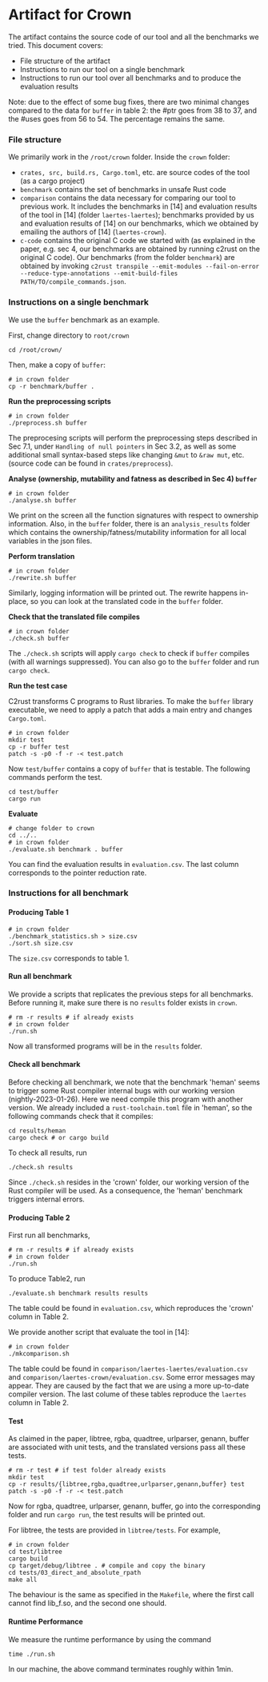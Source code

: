 # Artifact for Crown
The artifact contains the source code of our tool and all the benchmarks we tried.
This document covers:
- File structure of the artifact
- Instructions to run our tool on a single benchmark
- Instructions to run our tool over all benchmarks and to produce the evaluation results

Note: due to the effect of some bug fixes, there are two minimal changes compared to the data for `buffer` in table 2: the #ptr goes from 38 to 37, and the #uses goes from 56 to 54. The percentage remains the same.

### File structure
We primarily work in the `/root/crown` folder. Inside the `crown` folder:
- `crates, src, build.rs, Cargo.toml`, etc. are source codes of the tool (as a cargo project)
- `benchmark` contains the set of benchmarks in unsafe Rust code
- `comparison` contains the data necessary for comparing our tool to previous work. It includes the benchmarks in [14] and evaluation results of the tool in [14] (folder `laertes-laertes`); benchmarks provided by us and evaluation results of [14] on our benchmarks, which we obtained by emailing the authors of [14] (`laertes-crown`).
- `c-code` contains the original C code we started with (as explained in the paper, e.g. sec 4, our benchmarks are obtained by running c2rust on the original C code). Our benchmarks (from the folder `benchmark`) are obtained by invoking `c2rust transpile --emit-modules --fail-on-error --reduce-type-annotations --emit-build-files PATH/TO/compile_commands.json`.

### Instructions on a single benchmark
We use the `buffer` benchmark as an example.

First, change directory to `root/crown`
```shell
cd /root/crown/
```

Then, make a copy of `buffer`:
```shell
# in crown folder
cp -r benchmark/buffer .
```

__Run the preprocessing scripts__
```shell
# in crown folder
./preprocess.sh buffer
```
The preprocesing scripts will perform the preprocessing steps described in Sec 7.1, under `Handling of null pointers` in Sec 3.2, as well as some additional small syntax-based steps like changing `&mut` to `&raw mut`, etc. (source code can be found in `crates/preprocess`).

__Analyse (ownership, mutability and fatness as described in Sec 4) `buffer`__
```shell
# in crown folder
./analyse.sh buffer
```
We print on the screen all the function signatures with respect to ownership information. Also, in the `buffer` folder, there is an `analysis_results` folder which contains the ownership/fatness/mutability information for all local variables in the json files.

__Perform translation__
```shell
# in crown folder
./rewrite.sh buffer
```
Similarly, logging information will be printed out. The rewrite happens in-place, so you can look at the translated code in the `buffer` folder.

__Check that the translated file compiles__
```shell
# in crown folder
./check.sh buffer
```
The `./check.sh` scripts will apply `cargo check` to check if `buffer` compiles (with all warnings suppressed). You can also go to the `buffer` folder and run `cargo check`.

__Run the test case__

C2rust transforms C programs to Rust libraries. To make the `buffer` library executable, we need to apply a patch that adds a main entry and changes `Cargo.toml`.
```shell
# in crown folder
mkdir test
cp -r buffer test
patch -s -p0 -f -r -< test.patch
```
Now `test/buffer` contains a copy of `buffer` that is testable. The following commands perform the test.
```shell
cd test/buffer
cargo run
```

__Evaluate__
```shell
# change folder to crown
cd ../..
# in crown folder
./evaluate.sh benchmark . buffer
```
You can find the evaluation results in `evaluation.csv`. The last column corresponds to the pointer reduction rate.


### Instructions for all benchmark

#### Producing Table 1
```shell
# in crown folder
./benchmark_statistics.sh > size.csv
./sort.sh size.csv
```
The `size.csv` corresponds to table 1.

#### Run all benchmark
We provide a scripts that replicates the previous steps for all benchmarks. Before running it, make sure there is no `results` folder exists in `crown`.
```shell
# rm -r results # if already exists
# in crown folder
./run.sh
```
Now all transformed programs will be in the `results` folder.


#### Check all benchmark
Before checking all benchmark, we note that the benchmark 'heman' seems to trigger some Rust compiler internal bugs with our working version (nightly-2023-01-26). Here we need compile this program with another version. We already included a `rust-toolchain.toml` file in 'heman', so the following commands check that it compiles:
```shell
cd results/heman
cargo check # or cargo build
```

To check all results, run
```shell
./check.sh results
```
Since `./check.sh` resides in the 'crown' folder, our working version of the Rust compiler will be used. As a consequence, the 'heman' benchmark triggers internal errors.

#### Producing Table 2
First run all benchmarks,
```shell
# rm -r results # if already exists
# in crown folder
./run.sh
```
To produce Table2, run
```shell
./evaluate.sh benchmark results results
```
The table could be found in `evaluation.csv`, which reproduces the 'crown' column in Table 2.

We provide another script that evaluate the tool in [14]:
```shell
# in crown folder
./mkcomparison.sh
```
The table could be found in `comparison/laertes-laertes/evaluation.csv` and `comparison/laertes-crown/evaluation.csv`. Some error messages may appear. They are caused by the fact that we are using a more up-to-date compiler version. The last colume of these tables reproduce the `laertes` column in Table 2.

#### Test
As claimed in the paper, libtree, rgba, quadtree, urlparser, genann, buffer are associated with unit tests, and the translated versions pass all these tests.
```shell
# rm -r test # if test folder already exists
mkdir test
cp -r results/{libtree,rgba,quadtree,urlparser,genann,buffer} test
patch -s -p0 -f -r -< test.patch
```

Now for rgba, quadtree, urlparser, genann, buffer, go into the corresponding folder and run `cargo run`, the test results will be printed out.

For libtree, the tests are provided in `libtree/tests`. For example,
```shell
# in crown folder
cd test/libtree
cargo build
cp target/debug/libtree . # compile and copy the binary
cd tests/03_direct_and_absolute_rpath
make all
```
The behaviour is the same as specified in the `Makefile`, where the first call cannot find lib_f.so, and the second one should.

#### Runtime Performance
We measure the runtime performance by using the command
```shell
time ./run.sh
```
In our machine, the above command terminates roughly within 1min.

